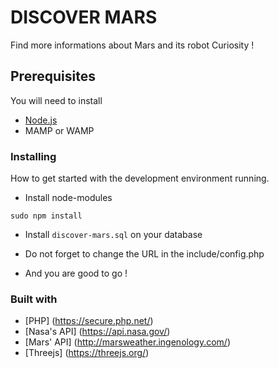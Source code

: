 # DISCOVER MARS

Find more informations about Mars and its robot Curiosity !

## Prerequisites

You will need to install
* [Node.js](https://nodejs.org/en/download/)
* MAMP or WAMP

### Installing

How to get started with the development environment running.

* Install node-modules

```
sudo npm install
```
* Install `discover-mars.sql` on your database

* Do not forget to change the URL in the include/config.php

* And you are good to go !

### Built with
* [PHP] (https://secure.php.net/)
* [Nasa's API] (https://api.nasa.gov/)
* [Mars' API] (http://marsweather.ingenology.com/)
* [Threejs] (https://threejs.org/)
